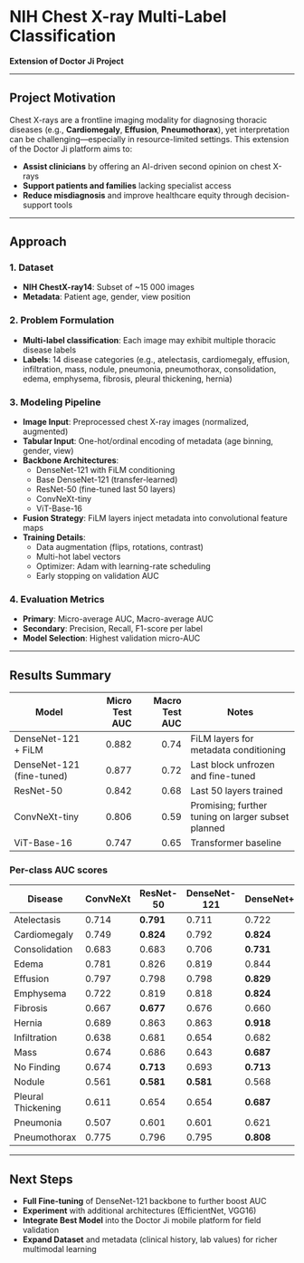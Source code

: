 # NIH Chest X-ray Multi-Label Classification

**Extension of Doctor Ji Project**

---

## Project Motivation
Chest X-rays are a frontline imaging modality for diagnosing thoracic diseases (e.g., **Cardiomegaly**, **Effusion**, **Pneumothorax**), yet interpretation can be challenging—especially in resource-limited settings. This extension of the Doctor Ji platform aims to:
- **Assist clinicians** by offering an AI-driven second opinion on chest X-rays  
- **Support patients and families** lacking specialist access  
- **Reduce misdiagnosis** and improve healthcare equity through decision-support tools  

---

## Approach

### 1. Dataset  
- **NIH ChestX-ray14**: Subset of ~15 000 images  
- **Metadata**: Patient age, gender, view position  

### 2. Problem Formulation  
- **Multi-label classification**: Each image may exhibit multiple thoracic disease labels  
- **Labels**: 14 disease categories (e.g., atelectasis, cardiomegaly, effusion, infiltration, mass, nodule, pneumonia, pneumothorax, consolidation, edema, emphysema, fibrosis, pleural thickening, hernia)  

### 3. Modeling Pipeline  
- **Image Input**: Preprocessed chest X-ray images (normalized, augmented)  
- **Tabular Input**: One-hot/ordinal encoding of metadata (age binning, gender, view)  
- **Backbone Architectures**:  
  - DenseNet-121 with FiLM conditioning  
  - Base DenseNet-121 (transfer-learned)  
  - ResNet-50 (fine-tuned last 50 layers)  
  - ConvNeXt-tiny  
  - ViT-Base-16  
- **Fusion Strategy**: FiLM layers inject metadata into convolutional feature maps  
- **Training Details**:  
  - Data augmentation (flips, rotations, contrast)  
  - Multi-hot label vectors  
  - Optimizer: Adam with learning-rate scheduling  
  - Early stopping on validation AUC  

### 4. Evaluation Metrics  
- **Primary**: Micro-average AUC, Macro-average AUC  
- **Secondary**: Precision, Recall, F1-score per label  
- **Model Selection**: Highest validation micro-AUC  

---

## Results Summary

| Model                     | Micro Test AUC | Macro Test AUC | Notes                                              |
|---------------------------|---------------:|---------------:|----------------------------------------------------|
| DenseNet-121 + FiLM       |          0.882 |          0.74  | FiLM layers for metadata conditioning              |
| DenseNet-121 (fine-tuned) |          0.877 |          0.72  | Last block unfrozen and fine-tuned                 |
| ResNet-50                 |          0.842 |          0.68  | Last 50 layers trained                             |
| ConvNeXt-tiny             |          0.806 |          0.59  | Promising; further tuning on larger subset planned |
| ViT-Base-16               |          0.747 |          0.65  | Transformer baseline                               |

###  Per-class AUC scores  

| Disease             | ConvNeXt | ResNet-50 | DenseNet-121 | DenseNet+FiLM | ViT Base |
|---------------------|----------|-----------|--------------|---------------|----------|
| Atelectasis         | 0.714    | **0.791** | 0.711        | 0.722         | 0.716    |
| Cardiomegaly        | 0.749    | **0.824** | 0.792        | **0.824**     | 0.744    |
| Consolidation       | 0.683    | 0.683     | 0.706        | **0.731**     | 0.696    |
| Edema               | 0.781    | 0.826     | 0.819        | 0.844         | **0.864**|
| Effusion            | 0.797    | 0.798     | 0.798        | **0.829**     | 0.773    |
| Emphysema           | 0.722    | 0.819     | 0.818        | **0.824**     | 0.548    |
| Fibrosis            | 0.667    | **0.677** | 0.676        | 0.660         | 0.652    |
| Hernia              | 0.689    | 0.863     | 0.863        | **0.918**     | –        |
| Infiltration        | 0.638    | 0.681     | 0.654        | 0.682         | **0.696**|
| Mass                | 0.674    | 0.686     | 0.643        | **0.687**     | 0.594    |
| No Finding          | 0.674    | **0.713** | 0.693        | **0.713**     | 0.685    |
| Nodule              | 0.561    | **0.581** | **0.581**    | 0.568         | 0.470    |
| Pleural Thickening  | 0.611    | 0.654     | 0.654        | **0.687**     | 0.599    |
| Pneumonia           | 0.507    | 0.601     | 0.601        | 0.621         | **0.659**|
| Pneumothorax        | 0.775    | 0.796     | 0.795        | **0.808**     | 0.560    |

---

## Next Steps
- **Full Fine-tuning** of DenseNet-121 backbone to further boost AUC  
- **Experiment** with additional architectures (EfficientNet, VGG16)  
- **Integrate Best Model** into the Doctor Ji mobile platform for field validation  
- **Expand Dataset** and metadata (clinical history, lab values) for richer multimodal learning  
